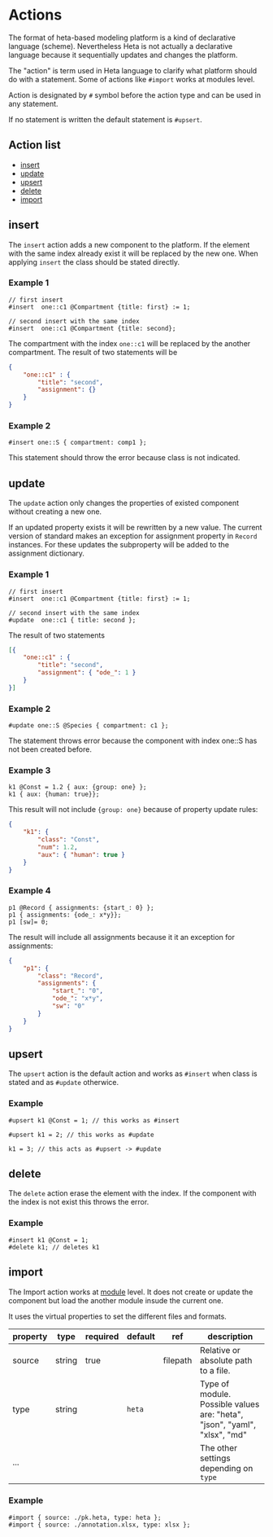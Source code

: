 # Actions

The format of heta-based modeling platform is a kind of declarative language (scheme). Nevertheless Heta is not actually a declarative language because it sequentially updates and changes the platform.

The "action" is term used in Heta language to clarify what platform should do with a statement. Some of actions like `#import` works at modules level.

Action is designated by `#` symbol before the action type and can be used in any statement.

If no statement is written the default statement is `#upsert`.

## Action list

- [insert](#insert)
- [update](#update)
- [upsert](#upsert)
- [delete](#delete)
- [import](#import)

## insert

The `insert` action adds a new component to the platform. 
If the element with the same index already exist it will be replaced by the new one. 
When applying `insert` the class should be stated directly.

### Example 1

```heta
// first insert
#insert  one::c1 @Compartment {title: first} := 1;

// second insert with the same index
#insert  one::c1 @Compartment {title: second};
```
The compartment with the index `one::c1` will be replaced by the another compartment.
The result of two statements will be

```json
{
    "one::c1" : {
        "title": "second",
        "assignment": {} 
    } 
}
```

### Example 2

```heta
#insert one::S { compartment: comp1 };
```

This statement should throw the error because class is not indicated.

## update

The `update` action only changes the properties of existed component without creating a new one.

If an updated property exists it will be rewritten by a new value. The current version of standard makes an exception for assignment property in `Record` instances. For these updates the subproperty will be added to the assignment dictionary.

### Example 1
```heta
// first insert
#insert  one::c1 @Compartment {title: first} := 1;

// second insert with the same index
#update  one::c1 { title: second };
```

The result of two statements
```json
[{
    "one::c1" : {
        "title": "second",
        "assignment": { "ode_": 1 } 
    } 
}]
```

### Example 2

```heta
#update one::S @Species { compartment: c1 };
```

The statement throws error because the component with index one::S has not been created before.

### Example 3

```heta
k1 @Const = 1.2 { aux: {group: one} };
k1 { aux: {human: true}};
```

This result will not include `{group: one}` because of property update rules:
```json
{
    "k1": {
        "class": "Const",
        "num": 1.2,
        "aux": { "human": true }
    }
}
```

### Example 4

```heta
p1 @Record { assignments: {start_: 0} };
p1 { assignments: {ode_: x*y}};
p1 [sw]= 0;
```
The result will include all assignments because it it an exception for assignments:

```json
{
    "p1": {
        "class": "Record",
        "assignments": {
            "start_": "0",
            "ode_": "x*y",
            "sw": "0"
        }
    }
}
```

## upsert

The `upsert` action is the default action and works as `#insert` when class is stated and as `#update` otherwice.

### Example

```heta
#upsert k1 @Const = 1; // this works as #insert

#upsert k1 = 2; // this works as #update

k1 = 3; // this acts as #upsert -> #update
```

## delete

The `delete` action erase the element with the index. If the component with the index is not exist this throws the error.

### Example

```heta
#insert k1 @Const = 1;
#delete k1; // deletes k1
```

## import

The Import action works at [module](./modules) level. It does not create or update the component but load the another module insude the current one.

It uses the virtual properties to set the different files and formats.

| property | type | required | default | ref | description | 
| ---------|------|----------|---------|-----|-------------|
| source | string | true | | filepath | Relative or absolute path to a file. |
| type | string | | `heta` | | Type of module. Possible values are: "heta", "json", "yaml", "xlsx", "md" |
| ... | | | | | The other settings depending on `type` |

### Example

```heta
#import { source: ./pk.heta, type: heta };
#import { source: ./annotation.xlsx, type: xlsx };
```

